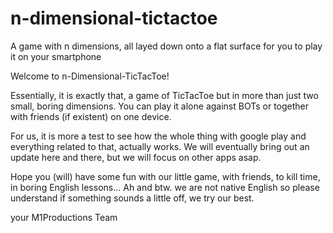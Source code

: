 # n-dimensional-tictactoe
A game with n dimensions, all layed down onto a flat surface for you to play it on your smartphone

Welcome to n-Dimensional-TicTacToe!

Essentially, it is exactly that, a game of TicTacToe but in more than just two small, boring dimensions.
You can play it alone against BOTs or together with friends (if existent) on one device.

For us, it is more a test to see how the whole thing with google play and everything related to that, actually works.
We will eventually bring out an update here and there, but we will focus on other apps asap.

Hope you (will) have some fun with our little game, with friends, to kill time, in boring English lessons...
Ah and btw. we are not native English so please understand if something sounds a little off, we try our best.

your M1Productions Team
